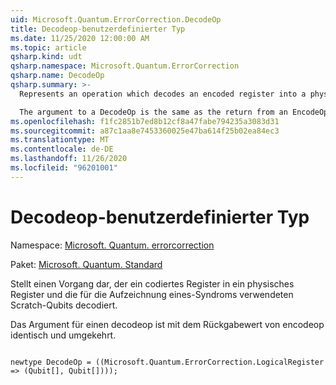 ```yaml
---
uid: Microsoft.Quantum.ErrorCorrection.DecodeOp
title: Decodeop-benutzerdefinierter Typ
ms.date: 11/25/2020 12:00:00 AM
ms.topic: article
qsharp.kind: udt
qsharp.namespace: Microsoft.Quantum.ErrorCorrection
qsharp.name: DecodeOp
qsharp.summary: >-
  Represents an operation which decodes an encoded register into a physical register and the scratch qubits used to record a syndrome.

  The argument to a DecodeOp is the same as the return from an EncodeOp, and vice versa.
ms.openlocfilehash: f1fc2851b7ed8b12cf8a47fabe794235a3083d31
ms.sourcegitcommit: a87c1aa8e7453360025e47ba614f25b02ea84ec3
ms.translationtype: MT
ms.contentlocale: de-DE
ms.lasthandoff: 11/26/2020
ms.locfileid: "96201001"
---
```

# <a name="decodeop-user-defined-type"></a>Decodeop-benutzerdefinierter Typ

Namespace: [Microsoft. Quantum. errorcorrection](xref:Microsoft.Quantum.ErrorCorrection)

Paket: [Microsoft. Quantum. Standard](https://nuget.org/packages/Microsoft.Quantum.Standard)


Stellt einen Vorgang dar, der ein codiertes Register in ein physisches Register und die für die Aufzeichnung eines-Syndroms verwendeten Scratch-Qubits decodiert.

Das Argument für einen decodeop ist mit dem Rückgabewert von encodeop identisch und umgekehrt.

```qsharp

newtype DecodeOp = ((Microsoft.Quantum.ErrorCorrection.LogicalRegister => (Qubit[], Qubit[])));
```

